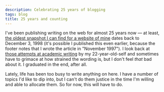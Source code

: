 ```yaml
---
description: Celebrating 25 years of blogging
tags: blog
title: 25 years and counting
---
```


I've been publishing writing on the web for almost 25 years now — at least, [the oldest snapshot I can find for a website of mine](https://web.archive.org/web/19981203033112/http://ghurrell.mtx.net:80/docs/gissing.html) dates back to December 3, 1998 (it's possible I published this even earlier, because the footer notes that I wrote the article in "November 1997"). I look back at [those attempts at academic writing](https://web.archive.org/web/*/http://ghurrell.mtx.net/*) by my 22-year-old-self and sometimes have to grimace at how strained the wording is, but I don't feel _that_ bad about it. I graduated in the end, after all.

Lately, life has been too busy to write anything on here. I have a number of topics I'd like to dip into, but I can't do them justice in the time I'm willing and able to allocate them. So for now, this will have to do.
